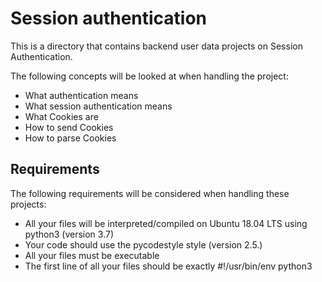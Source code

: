 # Session authentication
This is a directory that contains backend user data projects on Session Authentication.

The following concepts will be looked at when handling the project:

- What authentication means
- What session authentication means
- What Cookies are
- How to send Cookies
- How to parse Cookies

## Requirements
The following requirements will be considered when handling these projects:

- All your files will be interpreted/compiled on Ubuntu 18.04 LTS using python3 (version 3.7)
- Your code should use the pycodestyle style (version 2.5.)
- All your files must be executable
- The first line of all your files should be exactly #!/usr/bin/env python3
